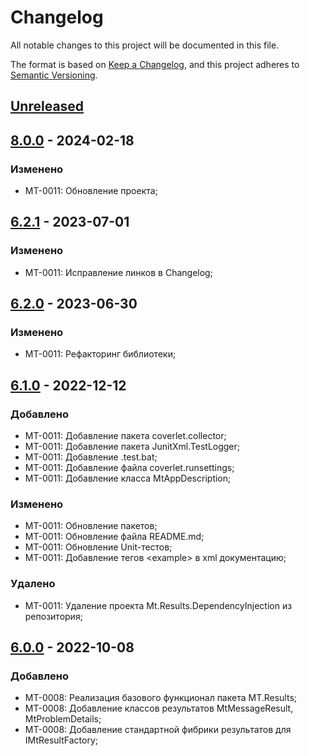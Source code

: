 # Changelog

All notable changes to this project will be documented in this file.

The format is based on [Keep a Changelog](https://keepachangelog.com/en/1.0.0/), and this project adheres to [Semantic Versioning](https://semver.org/spec/v2.0.0.html).

## [Unreleased]

## [8.0.0] - 2024-02-18

### Изменено

- MT-0011: Обновление проекта;

## [6.2.1] - 2023-07-01

### Изменено

- MT-0011: Исправление линков в Changelog;


## [6.2.0] - 2023-06-30

### Изменено

- MT-0011: Рефакторинг библиотеки;

## [6.1.0] - 2022-12-12

### Добавлено

- MT-0011: Добавление пакета coverlet.collector;
- MT-0011: Добавление пакета JunitXml.TestLogger;
- MT-0011: Добавление .test.bat;
- MT-0011: Добавление файла coverlet.runsettings;
- MT-0011: Добавление класса MtAppDescription;
 
### Изменено

- MT-0011: Обновление пакетов;
- MT-0011: Обновление файла README.md;
- MT-0011: Обновление Unit-тестов;
- MT-0011: Добавление тегов \<example\> в xml документацию;

### Удалено

- MT-0011: Удаление проекта Mt.Results.DependencyInjection из репозитория;

## [6.0.0] - 2022-10-08

### Добавлено

- MT-0008: Реализация базового функционал пакета MT.Results;
- MT-0008: Добавление классов результатов MtMessageResult, MtProblemDetails;
- MT-0008: Добавление стандартной фибрики результатов для IMtResultFactory;

[Unreleased]: https://github.com/g-aa/mt-results/compare/release-v8.0.0...main
[8.0.0]: https://github.com/g-aa/mt-results/compare/release-v6.2.1...release-v8.0.0
[6.2.1]: https://github.com/g-aa/mt-results/compare/release-v6.2.0...release-v6.2.1
[6.2.0]: https://github.com/g-aa/mt-results/compare/release-v6.1.0...release-v6.2.0
[6.1.0]: https://github.com/g-aa/mt-results/compare/release-v6.0.0...release-v6.1.0
[6.0.0]: https://github.com/g-aa/mt-results/releases/tag/release-v6.0.0